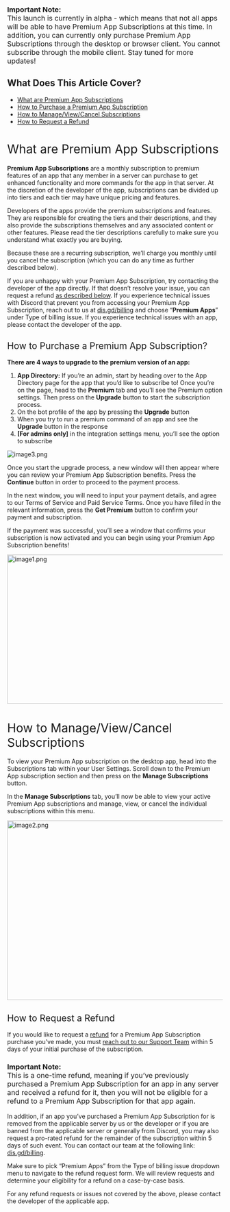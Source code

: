 <h3>
    <strong>Important Note: </strong><strong><br></strong><span style="font-weight: 400;">This launch </span><span style="font-weight: 400;">is currently in alpha - which means that not all apps will be able to have Premium App Subscriptions at this time. In addition, you can currently only purchase Premium App Subscriptions through the desktop or browser client. You cannot subscribe through the mobile client. Stay tuned for more updates!</span>
</h3>
<h2>What Does This Article Cover?</h2>
<ul>
    <li><a href="#h_01GFK3CKQ59M37NK2C3CJKG2WQ" target="_self">What are Premium App Subscriptions</a></li>
    <li><a href="#h_01GFK3CW8A5C3M2MYZEN5XRFS3" target="_self">How to Purchase a Premium App Subscription</a></li>
    <li><a href="#h_01GFK3D5NYW5XZCV9ACYSWBMWV" target="_self">How to Manage/View/Cancel Subscriptions</a></li>
    <li><a href="#h_01GFK3DZ3PGJ0DKGE61VEK5J51" target="_self">How to Request a Refund</a></li>
</ul>
<h1 id="h_01GFK3CKQ59M37NK2C3CJKG2WQ"><span style="font-weight: 400;">What are Premium App Subscriptions</span></h1>
<p><span style="font-weight: 400;"><strong>Premium App Subscriptions</strong> are a monthly subscription to premium features of an app that any member in a server can purchase to get enhanced functionality and more commands for the app in that server. At the discretion of the developer of the app, subscriptions can be divided up into tiers and each tier may have unique pricing and features.</span></p>
<p><span style="font-weight: 400;">Developers of the apps provide the premium subscriptions and features. They are responsible for creating the tiers and their descriptions, and they also provide the subscriptions themselves and any associated content or other features. Please read the tier descriptions carefully to make sure you understand what exactly you are buying.</span></p>
<p><span style="font-weight: 400;">Because these are a recurring subscription, we’ll charge you monthly until you cancel the subscription (which you can do any time as further described below).</span></p>
<p><span style="font-weight: 400;">If you are unhappy with your Premium App Subscription, try contacting the developer of the app directly. If that doesn’t resolve your issue, you can request a refund <a href="#h_01GFK3DZ3PGJ0DKGE61VEK5J51" target="_self">as described below</a>. If you experience technical issues with Discord that prevent you from accessing your Premium App Subscription, reach out to us at <a href="https://dis.gd/billing" target="_blank" rel="noopener">dis.gd/billing</a> and choose “<strong>Premium Apps</strong>” under Type of billing issue. If you experience technical issues with an app, please contact the developer of the app.</span></p>
<h2 id="h_01GFK3CW8A5C3M2MYZEN5XRFS3"><span style="font-weight: 400;">How to Purchase a Premium App Subscription?</span></h2>
<p><strong>There are 4 ways to upgrade to the premium version of an app:</strong></p>
<ol>
    <li style="font-weight: 400;" aria-level="1">
        <span style="font-weight: 400;"><strong>App Directory:</strong> If you’re an admin, start by heading over to the App Directory page for the app that you’d like to subscribe to! Once you’re on the page, head to the </span><strong>Premium</strong><span style="font-weight: 400;"> tab and you’ll see the Premium option settings. Then press on the </span><strong>Upgrade</strong><span style="font-weight: 400;"> button to start the subscription process.</span>
    </li>
    <li style="font-weight: 400;" aria-level="1"><span style="font-weight: 400;">On the bot profile of the app by pressing the <strong>Upgrade</strong> button</span></li>
    <li style="font-weight: 400;" aria-level="1"><span style="font-weight: 400;">When you try to run a premium command of an app and see the <strong>Upgrade</strong> button in the response</span></li>
    <li style="font-weight: 400;" aria-level="1"><span style="font-weight: 400;"><strong>[For admins only]</strong> in the integration settings menu, you’ll see the option to subscribe </span></li>
</ol>
<p class="wysiwyg-text-align-center"><span style="font-weight: 400;"><img src="https://support.discord.com/hc/article_attachments/9600129494167" alt="image3.png"></span></p>
<p><span style="font-weight: 400;">Once you start the upgrade process, a new window will then appear where you can review your Premium App Subscription benefits. Press the </span><strong>Continue</strong><span style="font-weight: 400;"> button in order to proceed to the payment process. </span></p>
<p><span style="font-weight: 400;">In the next window, you will need to input your payment details, and agree to our Terms of Service and Paid Service Terms. Once you have filled in the relevant information, press the </span><strong>Get Premium</strong><span style="font-weight: 400;"> button to confirm your payment and subscription. </span></p>
<p><span style="font-weight: 400;">If the payment was successful, you’ll see a window that confirms your subscription is now activated and you can begin using your Premium App Subscription benefits! </span></p>
<p class="wysiwyg-text-align-center"><span style="font-weight: 400;"><img src="https://support.discord.com/hc/article_attachments/9600115585815" alt="image1.png" width="840" height="348"></span></p>
<h1 id="h_01GFK3D5NYW5XZCV9ACYSWBMWV"><span style="font-weight: 400;">How to Manage/View/Cancel Subscriptions</span></h1>
<p><span style="font-weight: 400;">To view your Premium App subscription on the desktop app, head into the Subscriptions tab within your User Settings. Scroll down to the Premium App subscription section and then press on the </span><strong>Manage Subscriptions</strong><span style="font-weight: 400;"> button. </span></p>
<p><span style="font-weight: 400;">In the </span><strong>Manage Subscriptions</strong><span style="font-weight: 400;"> tab, you’ll now be able to view your active Premium App subscriptions and manage, view, or cancel the individual subscriptions within this menu. </span></p>
<p class="wysiwyg-text-align-center"><span style="font-weight: 400;"><img src="https://support.discord.com/hc/article_attachments/9600150581143" alt="image2.png" width="815" height="419"></span></p>
<h2 id="h_01GFK3DZ3PGJ0DKGE61VEK5J51"><span style="font-weight: 400;">How to Request a Refund</span></h2>
<p><span style="font-weight: 400;">If you would like to request a <a href="https://support.discord.com/hc/en-us/articles/360012668071" target="_blank" rel="noopener noreferrer">refund</a> for a Premium App Subscription purchase you’ve made, you must <a href="dis.gd/billing" target="_blank" rel="noopener noreferrer">reach out to our Support Team</a> within 5 days of your initial purchase of the subscription. </span></p>
<h3>
    <strong>Important Note: </strong><strong><br></strong><span style="font-weight: 400;">This is a one-time refund, meaning if you’ve previously purchased a Premium App Subscription for an app in any server and received a refund for it, then you will not be eligible for a refund to a Premium App Subscription for that app again. </span>
</h3>
<p><span style="font-weight: 400;">In addition, if an app you’ve purchased a Premium App Subscription for is removed from the applicable server by us or the developer or if you are banned from the applicable server or generally from Discord, you may also request a pro-rated refund for the remainder of the subscription within 5 days of such event. You can contact our team at the following link: <a href="https://dis.gd/billing" target="_blank" rel="noopener">dis.gd/billing</a>. </span></p>
<p><span style="font-weight: 400;">Make sure to pick “Premium Apps” from the Type of billing issue dropdown menu to navigate to the refund request form. We will review requests and determine your eligibility for a refund on a case-by-case basis. </span></p>
<p><span style="font-weight: 400;">For any refund requests or issues not covered by the above, please contact the developer of the applicable app.</span></p>